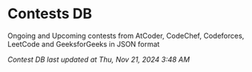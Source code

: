 # Contests DB

Ongoing and Upcoming contests from AtCoder, CodeChef, Codeforces, LeetCode and GeeksforGeeks in JSON format

*Contest DB last updated at Thu, Nov 21, 2024 3:48 AM*  
